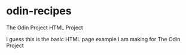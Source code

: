 # odin-recipes
The Odin Project HTML Project

I guess this is the basic HTML page example I am making for The Odin Project